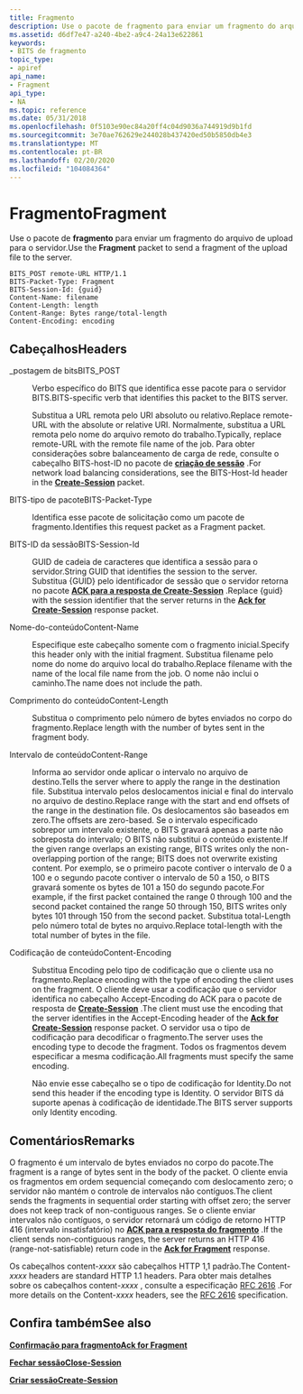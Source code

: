 ```yaml
---
title: Fragmento
description: Use o pacote de fragmento para enviar um fragmento do arquivo de upload para o servidor.
ms.assetid: d6df7e47-a240-4be2-a9c4-24a13e622861
keywords:
- BITS de fragmento
topic_type:
- apiref
api_name:
- Fragment
api_type:
- NA
ms.topic: reference
ms.date: 05/31/2018
ms.openlocfilehash: 0f5103e90ec84a20ff4c04d9036a744919d9b1fd
ms.sourcegitcommit: 3e70ae762629e244028b437420ed50b5850db4e3
ms.translationtype: MT
ms.contentlocale: pt-BR
ms.lasthandoff: 02/20/2020
ms.locfileid: "104084364"
---
```

# <a name="fragment"></a><span data-ttu-id="2e5df-104">Fragmento</span><span class="sxs-lookup"><span data-stu-id="2e5df-104">Fragment</span></span>

<span data-ttu-id="2e5df-105">Use o pacote de **fragmento** para enviar um fragmento do arquivo de upload para o servidor.</span><span class="sxs-lookup"><span data-stu-id="2e5df-105">Use the **Fragment** packet to send a fragment of the upload file to the server.</span></span>

``` syntax
BITS_POST remote-URL HTTP/1.1
BITS-Packet-Type: Fragment
BITS-Session-Id: {guid}
Content-Name: filename
Content-Length: length
Content-Range: Bytes range/total-length
Content-Encoding: encoding
```

## <a name="headers"></a><span data-ttu-id="2e5df-106">Cabeçalhos</span><span class="sxs-lookup"><span data-stu-id="2e5df-106">Headers</span></span>

<dl> <dt>

<span data-ttu-id="2e5df-107"><span id="BITS_POST"></span><span id="bits_post"></span>\_postagem de bits</span><span class="sxs-lookup"><span data-stu-id="2e5df-107"><span id="BITS_POST"></span><span id="bits_post"></span>BITS\_POST</span></span>
</dt> <dd>

<span data-ttu-id="2e5df-108">Verbo específico do BITS que identifica esse pacote para o servidor BITS.</span><span class="sxs-lookup"><span data-stu-id="2e5df-108">BITS-specific verb that identifies this packet to the BITS server.</span></span>

<span data-ttu-id="2e5df-109">Substitua a URL remota pelo URI absoluto ou relativo.</span><span class="sxs-lookup"><span data-stu-id="2e5df-109">Replace remote-URL with the absolute or relative URI.</span></span> <span data-ttu-id="2e5df-110">Normalmente, substitua a URL remota pelo nome do arquivo remoto do trabalho.</span><span class="sxs-lookup"><span data-stu-id="2e5df-110">Typically, replace remote-URL with the remote file name of the job.</span></span> <span data-ttu-id="2e5df-111">Para obter considerações sobre balanceamento de carga de rede, consulte o cabeçalho BITS-host-ID no pacote de [**criação de sessão**](create-session.md) .</span><span class="sxs-lookup"><span data-stu-id="2e5df-111">For network load balancing considerations, see the BITS-Host-Id header in the [**Create-Session**](create-session.md) packet.</span></span>

</dd> <dt>

<span data-ttu-id="2e5df-112"><span id="BITS-Packet-Type"></span><span id="bits-packet-type"></span><span id="BITS-PACKET-TYPE"></span>BITS-tipo de pacote</span><span class="sxs-lookup"><span data-stu-id="2e5df-112"><span id="BITS-Packet-Type"></span><span id="bits-packet-type"></span><span id="BITS-PACKET-TYPE"></span>BITS-Packet-Type</span></span>
</dt> <dd>

<span data-ttu-id="2e5df-113">Identifica esse pacote de solicitação como um pacote de fragmento.</span><span class="sxs-lookup"><span data-stu-id="2e5df-113">Identifies this request packet as a Fragment packet.</span></span>

</dd> <dt>

<span data-ttu-id="2e5df-114"><span id="BITS-Session-Id"></span><span id="bits-session-id"></span><span id="BITS-SESSION-ID"></span>BITS-ID da sessão</span><span class="sxs-lookup"><span data-stu-id="2e5df-114"><span id="BITS-Session-Id"></span><span id="bits-session-id"></span><span id="BITS-SESSION-ID"></span>BITS-Session-Id</span></span>
</dt> <dd>

<span data-ttu-id="2e5df-115">GUID de cadeia de caracteres que identifica a sessão para o servidor.</span><span class="sxs-lookup"><span data-stu-id="2e5df-115">String GUID that identifies the session to the server.</span></span> <span data-ttu-id="2e5df-116">Substitua {GUID} pelo identificador de sessão que o servidor retorna no pacote [**ACK para a resposta de Create-Session**](ack-for-create-session.md) .</span><span class="sxs-lookup"><span data-stu-id="2e5df-116">Replace {guid} with the session identifier that the server returns in the [**Ack for Create-Session**](ack-for-create-session.md) response packet.</span></span>

</dd> <dt>

<span data-ttu-id="2e5df-117"><span id="Content-Name"></span><span id="content-name"></span><span id="CONTENT-NAME"></span>Nome-do-conteúdo</span><span class="sxs-lookup"><span data-stu-id="2e5df-117"><span id="Content-Name"></span><span id="content-name"></span><span id="CONTENT-NAME"></span>Content-Name</span></span>
</dt> <dd>

<span data-ttu-id="2e5df-118">Especifique este cabeçalho somente com o fragmento inicial.</span><span class="sxs-lookup"><span data-stu-id="2e5df-118">Specify this header only with the initial fragment.</span></span> <span data-ttu-id="2e5df-119">Substitua filename pelo nome do nome do arquivo local do trabalho.</span><span class="sxs-lookup"><span data-stu-id="2e5df-119">Replace filename with the name of the local file name from the job.</span></span> <span data-ttu-id="2e5df-120">O nome não inclui o caminho.</span><span class="sxs-lookup"><span data-stu-id="2e5df-120">The name does not include the path.</span></span>

</dd> <dt>

<span data-ttu-id="2e5df-121"><span id="Content-Length"></span><span id="content-length"></span><span id="CONTENT-LENGTH"></span>Comprimento do conteúdo</span><span class="sxs-lookup"><span data-stu-id="2e5df-121"><span id="Content-Length"></span><span id="content-length"></span><span id="CONTENT-LENGTH"></span>Content-Length</span></span>
</dt> <dd>

<span data-ttu-id="2e5df-122">Substitua o comprimento pelo número de bytes enviados no corpo do fragmento.</span><span class="sxs-lookup"><span data-stu-id="2e5df-122">Replace length with the number of bytes sent in the fragment body.</span></span>

</dd> <dt>

<span data-ttu-id="2e5df-123"><span id="Content-Range"></span><span id="content-range"></span><span id="CONTENT-RANGE"></span>Intervalo de conteúdo</span><span class="sxs-lookup"><span data-stu-id="2e5df-123"><span id="Content-Range"></span><span id="content-range"></span><span id="CONTENT-RANGE"></span>Content-Range</span></span>
</dt> <dd>

<span data-ttu-id="2e5df-124">Informa ao servidor onde aplicar o intervalo no arquivo de destino.</span><span class="sxs-lookup"><span data-stu-id="2e5df-124">Tells the server where to apply the range in the destination file.</span></span> <span data-ttu-id="2e5df-125">Substitua intervalo pelos deslocamentos inicial e final do intervalo no arquivo de destino.</span><span class="sxs-lookup"><span data-stu-id="2e5df-125">Replace range with the start and end offsets of the range in the destination file.</span></span> <span data-ttu-id="2e5df-126">Os deslocamentos são baseados em zero.</span><span class="sxs-lookup"><span data-stu-id="2e5df-126">The offsets are zero-based.</span></span> <span data-ttu-id="2e5df-127">Se o intervalo especificado sobrepor um intervalo existente, o BITS gravará apenas a parte não sobreposta do intervalo; O BITS não substitui o conteúdo existente.</span><span class="sxs-lookup"><span data-stu-id="2e5df-127">If the given range overlaps an existing range, BITS writes only the non-overlapping portion of the range; BITS does not overwrite existing content.</span></span> <span data-ttu-id="2e5df-128">Por exemplo, se o primeiro pacote contiver o intervalo de 0 a 100 e o segundo pacote contiver o intervalo de 50 a 150, o BITS gravará somente os bytes de 101 a 150 do segundo pacote.</span><span class="sxs-lookup"><span data-stu-id="2e5df-128">For example, if the first packet contained the range 0 through 100 and the second packet contained the range 50 through 150, BITS writes only bytes 101 through 150 from the second packet.</span></span> <span data-ttu-id="2e5df-129">Substitua total-Length pelo número total de bytes no arquivo.</span><span class="sxs-lookup"><span data-stu-id="2e5df-129">Replace total-length with the total number of bytes in the file.</span></span>

</dd> <dt>

<span data-ttu-id="2e5df-130"><span id="Content-Encoding"></span><span id="content-encoding"></span><span id="CONTENT-ENCODING"></span>Codificação de conteúdo</span><span class="sxs-lookup"><span data-stu-id="2e5df-130"><span id="Content-Encoding"></span><span id="content-encoding"></span><span id="CONTENT-ENCODING"></span>Content-Encoding</span></span>
</dt> <dd>

<span data-ttu-id="2e5df-131">Substitua Encoding pelo tipo de codificação que o cliente usa no fragmento.</span><span class="sxs-lookup"><span data-stu-id="2e5df-131">Replace encoding with the type of encoding the client uses on the fragment.</span></span> <span data-ttu-id="2e5df-132">O cliente deve usar a codificação que o servidor identifica no cabeçalho Accept-Encoding do ACK para o pacote de resposta de [**Create-Session**](ack-for-create-session.md) .</span><span class="sxs-lookup"><span data-stu-id="2e5df-132">The client must use the encoding that the server identifies in the Accept-Encoding header of the [**Ack for Create-Session**](ack-for-create-session.md) response packet.</span></span> <span data-ttu-id="2e5df-133">O servidor usa o tipo de codificação para decodificar o fragmento.</span><span class="sxs-lookup"><span data-stu-id="2e5df-133">The server uses the encoding type to decode the fragment.</span></span> <span data-ttu-id="2e5df-134">Todos os fragmentos devem especificar a mesma codificação.</span><span class="sxs-lookup"><span data-stu-id="2e5df-134">All fragments must specify the same encoding.</span></span>

<span data-ttu-id="2e5df-135">Não envie esse cabeçalho se o tipo de codificação for Identity.</span><span class="sxs-lookup"><span data-stu-id="2e5df-135">Do not send this header if the encoding type is Identity.</span></span> <span data-ttu-id="2e5df-136">O servidor BITS dá suporte apenas à codificação de identidade.</span><span class="sxs-lookup"><span data-stu-id="2e5df-136">The BITS server supports only Identity encoding.</span></span>

</dd> </dl>

## <a name="remarks"></a><span data-ttu-id="2e5df-137">Comentários</span><span class="sxs-lookup"><span data-stu-id="2e5df-137">Remarks</span></span>

<span data-ttu-id="2e5df-138">O fragmento é um intervalo de bytes enviados no corpo do pacote.</span><span class="sxs-lookup"><span data-stu-id="2e5df-138">The fragment is a range of bytes sent in the body of the packet.</span></span> <span data-ttu-id="2e5df-139">O cliente envia os fragmentos em ordem sequencial começando com deslocamento zero; o servidor não mantém o controle de intervalos não contíguos.</span><span class="sxs-lookup"><span data-stu-id="2e5df-139">The client sends the fragments in sequential order starting with offset zero; the server does not keep track of non-contiguous ranges.</span></span> <span data-ttu-id="2e5df-140">Se o cliente enviar intervalos não contíguos, o servidor retornará um código de retorno HTTP 416 (intervalo insatisfatório) no [**ACK para a resposta do fragmento**](ack-for-fragment.md) .</span><span class="sxs-lookup"><span data-stu-id="2e5df-140">If the client sends non-contiguous ranges, the server returns an HTTP 416 (range-not-satisfiable) return code in the [**Ack for Fragment**](ack-for-fragment.md) response.</span></span>

<span data-ttu-id="2e5df-141">Os cabeçalhos content-*xxxx* são cabeçalhos HTTP 1,1 padrão.</span><span class="sxs-lookup"><span data-stu-id="2e5df-141">The Content-*xxxx* headers are standard HTTP 1.1 headers.</span></span> <span data-ttu-id="2e5df-142">Para obter mais detalhes sobre os cabeçalhos content-*xxxx* , consulte a especificação [RFC 2616](https://www.ietf.org/rfc/rfc2616.txt) .</span><span class="sxs-lookup"><span data-stu-id="2e5df-142">For more details on the Content-*xxxx* headers, see the [RFC 2616](https://www.ietf.org/rfc/rfc2616.txt) specification.</span></span>

## <a name="see-also"></a><span data-ttu-id="2e5df-143">Confira também</span><span class="sxs-lookup"><span data-stu-id="2e5df-143">See also</span></span>

<dl> <dt>

[<span data-ttu-id="2e5df-144">**Confirmação para fragmento**</span><span class="sxs-lookup"><span data-stu-id="2e5df-144">**Ack for Fragment**</span></span>](ack-for-fragment.md)
</dt> <dt>

[<span data-ttu-id="2e5df-145">**Fechar sessão**</span><span class="sxs-lookup"><span data-stu-id="2e5df-145">**Close-Session**</span></span>](close-session.md)
</dt> <dt>

[<span data-ttu-id="2e5df-146">**Criar sessão**</span><span class="sxs-lookup"><span data-stu-id="2e5df-146">**Create-Session**</span></span>](create-session.md)
</dt> </dl>

 

 




